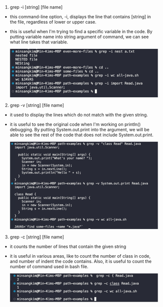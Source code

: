 1. grep -i [string] [file name]

- this command-line option, -i, displays the line that contains [string] in the file, regardless of lower or upper case.
- this is useful when I'm trying to find a specific variable in the code. By putting variable name into string argument of command, we can see what line takes that variable.

  ![image](-ipart.png)

2. grep -v [string] [file name]

- it used to display the lines which do not match with the given string.
- it is useful to see the original code when I'm working on println() debugging. By putting System.out.print into the argument, we will be able to see the rest of the code that does not include System.out.print.

  ![image](-vpart.png)

3. grep -c [string] [file name]

- it counts the number of lines that contain the given string
- it is useful in various areas, like to count the number of class in code, and number of indent the code contains. Also, it is useful to count the number of command used in bash file.

  ![image](-cpart.png)
